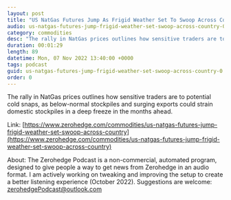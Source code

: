 ```yaml
---
layout: post
title: "US NatGas Futures Jump As Frigid Weather Set To Swoop Across Country"
audio: us-natgas-futures-jump-frigid-weather-set-swoop-across-country-0
category: commodities
desc: "The rally in NatGas prices outlines how sensitive traders are to potential cold snaps, as below-normal stockpiles and surging exports could strain domestic stockpiles in a deep freeze in the months ahead. "
duration: 00:01:29
length: 89
datetime: Mon, 07 Nov 2022 13:40:00 +0000
tags: podcast
guid: us-natgas-futures-jump-frigid-weather-set-swoop-across-country-0
order: 0
---
```

The rally in NatGas prices outlines how sensitive traders are to potential cold snaps, as below-normal stockpiles and surging exports could strain domestic stockpiles in a deep freeze in the months ahead. 

Link: [https://www.zerohedge.com/commodities/us-natgas-futures-jump-frigid-weather-set-swoop-across-country](https://www.zerohedge.com/commodities/us-natgas-futures-jump-frigid-weather-set-swoop-across-country)

About: The Zerohedge Podcast is a non-commercial, automated program, designed to give people a way to get news from Zerohedge in an audio format.  I am actively working on tweaking and improving the setup to create a better listening experience (October 2022).  Suggestions are welcome: [zerohedgePodcast@outlook.com](mailto:zerohedgePodcast@outlook.com)